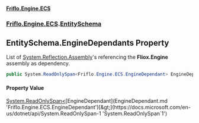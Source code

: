 #### [Friflo.Engine.ECS](index.md 'index')
### [Friflo.Engine.ECS](Friflo.Engine.ECS.md 'Friflo.Engine.ECS').[EntitySchema](EntitySchema.md 'Friflo.Engine.ECS.EntitySchema')

## EntitySchema.EngineDependants Property

List of [System.Reflection.Assembly](https://docs.microsoft.com/en-us/dotnet/api/System.Reflection.Assembly 'System.Reflection.Assembly')'s referencing the <b>Fliox.Engine</b> assembly as dependency.

```csharp
public System.ReadOnlySpan<Friflo.Engine.ECS.EngineDependant> EngineDependants { get; }
```

#### Property Value
[System.ReadOnlySpan&lt;](https://docs.microsoft.com/en-us/dotnet/api/System.ReadOnlySpan-1 'System.ReadOnlySpan`1')[EngineDependant](EngineDependant.md 'Friflo.Engine.ECS.EngineDependant')[&gt;](https://docs.microsoft.com/en-us/dotnet/api/System.ReadOnlySpan-1 'System.ReadOnlySpan`1')